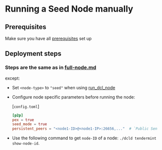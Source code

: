 # Running a Seed Node manually

## Prerequisites

Make sure you have all [prerequisites](./prerequisites.md) set up

## Deployment steps

### Steps are the same as in [full-node.md](./full-node.md)

except:

- Set `<node-type>` to `"seed"` when using [run_dcl_node](./full-node.md#step-8-can-be-automated-using-rundclnode-script)
- Configure node specific parameters before running the node:

    [`config.toml`]

    ```toml
    [p2p]
    pex = true
    seed_mode = true
    persistent_peers = "<node1-ID>@<node1-IP>:26656,..."  # `Public Sentry` nodes with public IP
    ```
- Use the following command to get `node-ID` of a node: `./dcld tendermint show-node-id`.